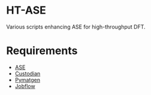 # HT-ASE
Various scripts enhancing ASE for high-throughput DFT.

# Requirements
- [ASE](https://gitlab.com/ase/ase)
- [Custodian](https://github.com/materialsproject/custodian)
- [Pymatgen](https://github.com/materialsproject/pymatgen)
- [Jobflow](https://github.com/materialsproject/jobflow)
